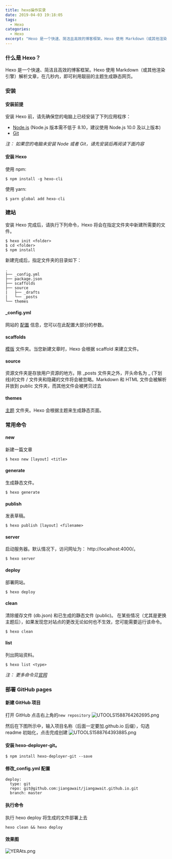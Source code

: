 ```yaml
---
title: hexo操作实录
date: 2019-04-03 19:18:05
tags:
  - Hexo
categories:
  - Hexo
excerpt: "Hexo 是一个快速、简洁且高效的博客框架。Hexo 使用 Markdown（或其他渲染引擎）解析文章，在几秒内，即可利用靓丽的主题生成静态网页。本文记录了使用 Hexo 创建个人博客并发布到 GitHub pages 上的全过程。"
---
```


<!-- ## hexo 操作实录 -->

### 什么是 Hexo？

Hexo 是一个快速、简洁且高效的博客框架。Hexo 使用 Markdown（或其他渲染引擎）解析文章，在几秒内，即可利用靓丽的主题生成静态网页。

### 安装

#### 安装前提

安装 Hexo 前，请先确保您的电脑上已经安装了下列应用程序：

- [Node.js](http://nodejs.org/) (Node.js 版本需不低于 8.10，建议使用 Node.js 10.0 及以上版本)
- [Git](https://git-scm.com/)

_注： 如果您的电脑未安装 Node 或者 Git，请先安装后再阅读下面内容_

#### 安装 Hexo

使用 npm:

```
$ npm install -g hexo-cli
```

使用 yarn:

```
$ yarn global add hexo-cli
```

### 建站

安装 Hexo 完成后，请执行下列命令，Hexo 将会在指定文件夹中新建所需要的文件。

```
$ hexo init <folder>
$ cd <folder>
$ npm install
```

新建完成后，指定文件夹的目录如下：

```
.
├── _config.yml
├── package.json
├── scaffolds
├── source
|   ├── _drafts
|   └── _posts
└── themes
```

#### \_config.yml

网站的 [配置](https://hexo.io/zh-cn/docs/configuration) 信息，您可以在此配置大部分的参数。

#### scaffolds

[模版](https://hexo.io/zh-cn/docs/writing) 文件夹。当您新建文章时，Hexo 会根据 scaffold 来建立文件。

#### source

资源文件夹是存放用户资源的地方。除 _posts 文件夹之外，开头命名为 _ (下划线)的文件 / 文件夹和隐藏的文件将会被忽略。Markdown 和 HTML 文件会被解析并放到 public 文件夹，而其他文件会被拷贝过去

#### themes

[主题](https://hexo.io/zh-cn/docs/themes) 文件夹。Hexo 会根据主题来生成静态页面。

### 常用命令

#### new

新建一篇文章

```
$ hexo new [layout] <title>
```

#### generate

生成静态文件。

```
$ hexo generate
```

#### publish

发表草稿。

```
$ hexo publish [layout] <filename>
```

#### server

启动服务器。默认情况下，访问网址为： http://localhost:4000/。

```
$ hexo server
```

#### deploy

部署网站。

```
$ hexo deploy
```

#### clean

清除缓存文件 (db.json) 和已生成的静态文件 (public)。
在某些情况（尤其是更换主题后），如果发现您对站点的更改无论如何也不生效，您可能需要运行该命令。

```
$ hexo clean
```

#### list

列出网站资料。

```
$ hexo list <type>
```

_注： 更多命令见[官网](https://hexo.io/zh-cn/docs/commands)_

### 部署 GitHub pages

#### 新建 GitHub 项目

打开 GitHub 点击右上角的`new repository`
![UTOOLS1588764262695.png](http://yanxuan.nosdn.127.net/e4ab3a5d71b66640072d74bd000cae04.png)

然后在下图所示中，输入项目名称（后面一定要加.github.io 后缀），勾选 readme 初始化，点击完成创建
![UTOOLS1588764393885.png](http://yanxuan.nosdn.127.net/5204b23ad8733af70ec1d2132e9dacff.png)

#### 安装 hexo-deployer-git。

```
$ npm install hexo-deployer-git --save
```

#### 修改\_config.yml 配置

```
deploy:
  type: git
  repo: git@github.com:jiangawait/jiangawait.github.io.git
  branch: master
```

#### 执行命令

执行 hexo deploy 将生成的文件部署上去

```
hexo clean && hexo deploy
```

#### 效果图

![YERAts.png](https://s1.ax1x.com/2020/05/06/YERAts.png)
